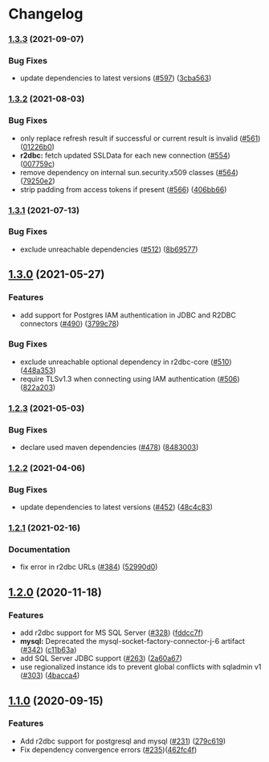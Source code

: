 # Changelog

### [1.3.3](https://www.github.com/GoogleCloudPlatform/cloud-sql-jdbc-socket-factory/compare/v1.3.2...v1.3.3) (2021-09-07)


### Bug Fixes

* update dependencies to latest versions ([#597](https://www.github.com/GoogleCloudPlatform/cloud-sql-jdbc-socket-factory/issues/597)) ([3cba563](https://www.github.com/GoogleCloudPlatform/cloud-sql-jdbc-socket-factory/commit/3cba563023ac1cfcafd94d877865d1d315bb78a6))

### [1.3.2](https://www.github.com/GoogleCloudPlatform/cloud-sql-jdbc-socket-factory/compare/v1.3.1...v1.3.2) (2021-08-03)


### Bug Fixes

* only replace refresh result if successful or current result is invalid ([#561](https://www.github.com/GoogleCloudPlatform/cloud-sql-jdbc-socket-factory/issues/561)) ([01226b0](https://www.github.com/GoogleCloudPlatform/cloud-sql-jdbc-socket-factory/commit/01226b000b4596c76ed5809d02853b353725b669))
* **r2dbc:** fetch updated SSLData for each new connection ([#554](https://www.github.com/GoogleCloudPlatform/cloud-sql-jdbc-socket-factory/issues/554)) ([007759c](https://www.github.com/GoogleCloudPlatform/cloud-sql-jdbc-socket-factory/commit/007759ce9f63ed4247dbeef61772f86f6708d0ac))
* remove dependency on internal sun.security.x509 classes ([#564](https://www.github.com/GoogleCloudPlatform/cloud-sql-jdbc-socket-factory/issues/564)) ([79250e2](https://www.github.com/GoogleCloudPlatform/cloud-sql-jdbc-socket-factory/commit/79250e24bbe89ab39d506910b5fb1160a4c1f695))
* strip padding from access tokens if present ([#566](https://www.github.com/GoogleCloudPlatform/cloud-sql-jdbc-socket-factory/issues/566)) ([406bb66](https://www.github.com/GoogleCloudPlatform/cloud-sql-jdbc-socket-factory/commit/406bb66a37f34ba8b7a7a6f84a64a9e20e9cc925))

### [1.3.1](https://www.github.com/GoogleCloudPlatform/cloud-sql-jdbc-socket-factory/compare/v1.3.0...v1.3.1) (2021-07-13)


### Bug Fixes

* exclude unreachable dependencies ([#512](https://www.github.com/GoogleCloudPlatform/cloud-sql-jdbc-socket-factory/issues/512)) ([8b69577](https://www.github.com/GoogleCloudPlatform/cloud-sql-jdbc-socket-factory/commit/8b69577c8653ca61fa6ac66e021cd03d565f05e8))

## [1.3.0](https://www.github.com/GoogleCloudPlatform/cloud-sql-jdbc-socket-factory/compare/v1.2.3...v1.3.0) (2021-05-27)


### Features

* add support for Postgres IAM authentication in JDBC and R2DBC connectors ([#490](https://www.github.com/GoogleCloudPlatform/cloud-sql-jdbc-socket-factory/issues/490)) ([3799c78](https://www.github.com/GoogleCloudPlatform/cloud-sql-jdbc-socket-factory/commit/3799c78c257d3aafcb535ca5d339f87dddee8843))


### Bug Fixes

* exclude unreachable optional dependency in r2dbc-core ([#510](https://www.github.com/GoogleCloudPlatform/cloud-sql-jdbc-socket-factory/issues/510)) ([448a353](https://www.github.com/GoogleCloudPlatform/cloud-sql-jdbc-socket-factory/commit/448a35339edde00be43b509239457b1c856d855a))
* require TLSv1.3 when connecting using IAM authentication ([#506](https://www.github.com/GoogleCloudPlatform/cloud-sql-jdbc-socket-factory/issues/506)) ([822a203](https://www.github.com/GoogleCloudPlatform/cloud-sql-jdbc-socket-factory/commit/822a203ce25d49c58cd1d6a843b60da23d16fbd1))

### [1.2.3](https://www.github.com/GoogleCloudPlatform/cloud-sql-jdbc-socket-factory/compare/v1.2.2...v1.2.3) (2021-05-03)


### Bug Fixes

* declare used maven dependencies ([#478](https://www.github.com/GoogleCloudPlatform/cloud-sql-jdbc-socket-factory/issues/478)) ([8483003](https://www.github.com/GoogleCloudPlatform/cloud-sql-jdbc-socket-factory/commit/8483003e2a6b0ac5bc813b9ad8995ff8acdd14ae))

### [1.2.2](https://www.github.com/GoogleCloudPlatform/cloud-sql-jdbc-socket-factory/compare/v1.2.1...v1.2.2) (2021-04-06)


### Bug Fixes

* update dependencies to latest versions ([#452](https://www.github.com/GoogleCloudPlatform/cloud-sql-jdbc-socket-factory/issues/452)) ([48c4c83](https://www.github.com/GoogleCloudPlatform/cloud-sql-jdbc-socket-factory/commit/48c4c837c9aee87277cd64650139597c033e0bae))

### [1.2.1](https://www.github.com/GoogleCloudPlatform/cloud-sql-jdbc-socket-factory/compare/v1.2.0...v1.2.1) (2021-02-16)


### Documentation

* fix error in r2dbc URLs ([#384](https://www.github.com/GoogleCloudPlatform/cloud-sql-jdbc-socket-factory/issues/384)) ([52990d0](https://www.github.com/GoogleCloudPlatform/cloud-sql-jdbc-socket-factory/commit/52990d00254d1e36e8e1fc8e788a6953ef1b3722))

## [1.2.0](https://www.github.com/GoogleCloudPlatform/cloud-sql-jdbc-socket-factory/compare/v1.1.0...v1.2.0) (2020-11-18)


### Features

* add r2dbc support for MS SQL Server ([#328](https://www.github.com/GoogleCloudPlatform/cloud-sql-jdbc-socket-factory/issues/328)) ([fddcc7f](https://www.github.com/GoogleCloudPlatform/cloud-sql-jdbc-socket-factory/commit/fddcc7f42f63caa9fc3026fa6348df5cf0751af8))
* **mysql:** Deprecated the mysql-socket-factory-connector-j-6 artifact ([#342](https://www.github.com/GoogleCloudPlatform/cloud-sql-jdbc-socket-factory/issues/342)) ([c11b63a](https://www.github.com/GoogleCloudPlatform/cloud-sql-jdbc-socket-factory/commit/c11b63a574d4c55c71d191ef2070b5e770b17b9e))
* add SQL Server JDBC support ([#263](https://www.github.com/GoogleCloudPlatform/cloud-sql-jdbc-socket-factory/issues/263)) ([2a60a67](https://www.github.com/GoogleCloudPlatform/cloud-sql-jdbc-socket-factory/commit/2a60a67d3a7a31f4138894e8cc8e5dfd6b3a2c04))
* use regionalized instance ids to prevent global conflicts with sqladmin v1 ([#303](https://www.github.com/GoogleCloudPlatform/cloud-sql-jdbc-socket-factory/issues/303)) ([4bacca4](https://www.github.com/GoogleCloudPlatform/cloud-sql-jdbc-socket-factory/commit/4bacca40b49cc1867a06cf4b2b7cc04c94ad9a07))


## [1.1.0](https://www.github.com/GoogleCloudPlatform/cloud-sql-jdbc-socket-factory/compare/v1.0.16...v1.1.0) (2020-09-15)


### Features

* Add r2dbc support for postgresql and mysql ([#231](https://www.github.com/GoogleCloudPlatform/cloud-sql-jdbc-socket-factory/issues/231)) ([279c619](https://www.github.com/GoogleCloudPlatform/cloud-sql-jdbc-socket-factory/commit/279c619e66c83bf94d9168d6ab512512c3042c68))
* Fix dependency convergence errors ([#235](https://github.com/GoogleCloudPlatform/cloud-sql-jdbc-socket-factory/issues/235))([462fc4f](https://github.com/GoogleCloudPlatform/cloud-sql-jdbc-socket-factory/commit/462fc4ffeb20b3f7f5243e86619bcecaa24157f0))
